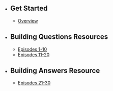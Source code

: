 - ## Get Started

    - [Overview](/{{route}}/{{version}}/overview)

- ## Building Questions Resources

    - [Episodes 1-10](/{{route}}/{{version}}/lessons1)
    - [Episodes 11-20](/{{route}}/{{version}}/lessons2)

- ## Building Answers Resource

    - [Episodes 21-30](/{{route}}/{{version}}/lessons3)